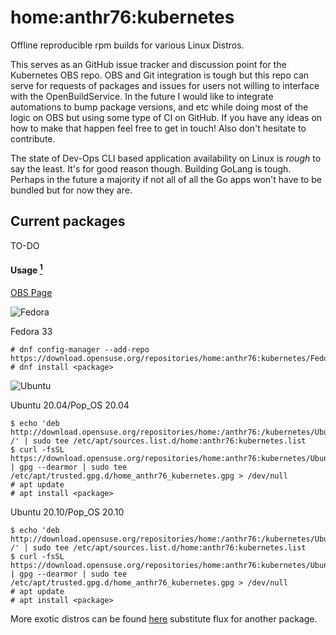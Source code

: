 # home:anthr76:kubernetes

Offline reproducible rpm builds for various Linux Distros.

This serves as an GitHub issue tracker and discussion point for the Kubernetes OBS repo. OBS and Git integration is tough but this repo can serve for requests of packages and issues for users not willing to interface with the OpenBuildService. In the future I would like to integrate automations to bump package versions, and etc while doing most of the logic on OBS but using some type of CI on GitHub. If you have any ideas on how to make that happen feel free to get in touch! Also don't hesitate to contribute.

The state of Dev-Ops CLI based application availability on Linux is *rough* to say the least. It's for good reason though. Building GoLang is tough. Perhaps in the future a majority if not all of all the Go apps won't have to be bundled but for now they are. 

## Current packages

TO-DO

#### Usage [<sup>1</sup>](#1)

[OBS Page](https://build.opensuse.org/project/show/home:anthr76:kubernetes)

![Fedora](https://software.opensuse.org/assets/download/fedora-69875974db5339cbd66d30d26f109a8b7ac22ae7e9cef6e3657193297780b689.png)

Fedora 33

```console
# dnf config-manager --add-repo https://download.opensuse.org/repositories/home:anthr76:kubernetes/Fedora_33/home:anthr76:kubernetes.repo
# dnf install <package>
```

![Ubuntu](https://software.opensuse.org/assets/download/ubuntu-9e0d2c7e38ba8b47f1af210ec318da4ee7195968bc0dab78d2c01d013806c143.png)

Ubuntu 20.04/Pop_OS 20.04

```console
$ echo 'deb http://download.opensuse.org/repositories/home:/anthr76:/kubernetes/Ubuntu_20.04/ /' | sudo tee /etc/apt/sources.list.d/home:anthr76:kubernetes.list
$ curl -fsSL https://download.opensuse.org/repositories/home:anthr76:kubernetes/Ubuntu_20.04/Release.key | gpg --dearmor | sudo tee /etc/apt/trusted.gpg.d/home_anthr76_kubernetes.gpg > /dev/null
# apt update
# apt install <package>
```

Ubuntu 20.10/Pop_OS 20.10

```console
$ echo 'deb http://download.opensuse.org/repositories/home:/anthr76:/kubernetes/Ubuntu_20.04/ /' | sudo tee /etc/apt/sources.list.d/home:anthr76:kubernetes.list
$ curl -fsSL https://download.opensuse.org/repositories/home:anthr76:kubernetes/Ubuntu_20.04/Release.key | gpg --dearmor | sudo tee /etc/apt/trusted.gpg.d/home_anthr76_kubernetes.gpg > /dev/null
# apt update
# apt install <package>
```

<a class="anchor" id="1"></a> More exotic distros can be found [here](https://software.opensuse.org//download.html?project=home%3Aanthr76%3Akubernetes&package=flux) substitute flux for another package.
